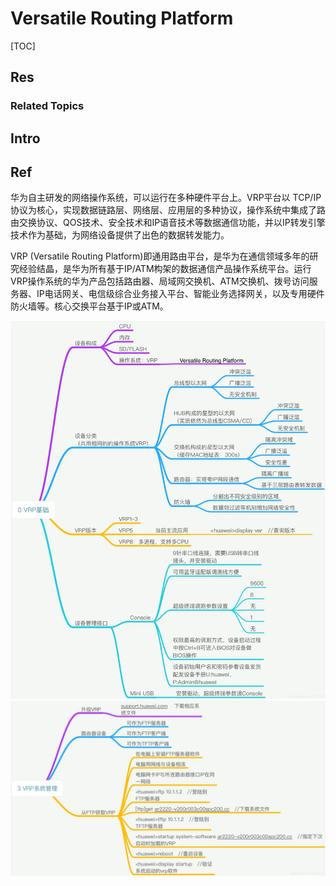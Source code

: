# Versatile Routing Platform

[TOC]



## Res
### Related Topics



## Intro



## Ref
[VRP系统你了解多少呢？ - 苏州GLABIT实验室的文章 - 知乎]: https://zhuanlan.zhihu.com/p/604265680
华为自主研发的网络操作系统，可以运行在多种硬件平台上。VRP平台以 TCP/IP协议为核心，实现数据链路层、网络层、应用层的多种协议，操作系统中集成了路由交换协议、QOS技术、安全技术和IP语音技术等数据通信功能，并以IP转发引擎技术作为基础，为网络设备提供了出色的数据转发能力。

[vrp 华为网络操作系统 | 百度百科]: https://baike.baidu.com/item/vrp/18903662
VRP (Versatile Routing Platform)即通用路由平台，是华为在通信领域多年的研究经验结晶，是华为所有基于IP/ATM构架的数据通信产品操作系统平台。运行VRP操作系统的华为产品包括路由器、局域网交换机、ATM交换机、拨号访问服务器、IP电话网关、电信级综合业务接入平台、智能业务选择网关，以及专用硬件防火墙等。核心交换平台基于IP或ATM。

[👍 全网最全网络基础思维导图（38张) | SDNLAB]: https://mp.weixin.qq.com/s/jlstOkjnJtrLKOGtWedebA
![](../../../../../../../Assets/Pics/Pasted%20image%2020250316221944.png)
![](../../../../../../../Assets/Pics/Pasted%20image%2020250316222013.png)
